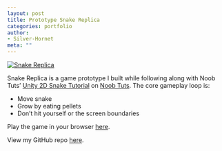 ```yaml
---
layout: post
title: Prototype Snake Replica
categories: portfolio
author:
- Silver-Hornet
meta: ""
---
```


[![Snake Replica]({{site.url}}/snake-replica.png)](https://play.unity.com/mg/other/snake-replica-from-noob-tuts-unity-2d-snake-tutorial)

Snake Replica is a game prototype I built while following along with Noob Tuts’ [Unity 2D Snake Tutorial](https://noobtuts.com/unity/2d-snake-game) on [Noob Tuts](https://www.noobtuts.com/). The core gameplay loop is:

- Move snake
- Grow by eating pellets
- Don’t hit yourself or the screen boundaries

Play the game in your browser [here](https://play.unity.com/mg/other/snake-replica-from-noob-tuts-unity-2d-snake-tutorial).

View my GitHub repo [here](https://github.com/silver-hornet/noobtuts-snake-replica).